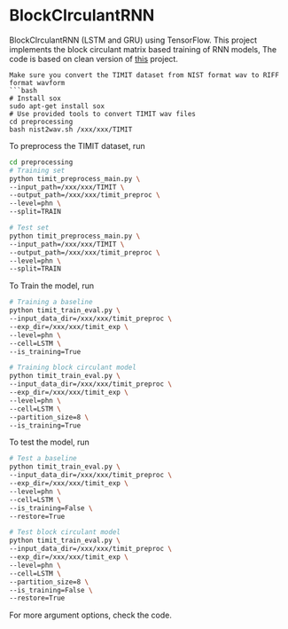 # BlockCIrculantRNN

BlockCIrculantRNN (LSTM and GRU) using TensorFlow. This project implements the
block circulant matrix based training of RNN models, The code is based on clean
version of [this](https://github.com/zzw922cn/Automatic_Speech_Recognition)
project.
```
Make sure you convert the TIMIT dataset from NIST format wav to RIFF format wavform
```bash
# Install sox
sudo apt-get install sox
# Use provided tools to convert TIMIT wav files
cd preprocessing
bash nist2wav.sh /xxx/xxx/TIMIT
```

To preprocess the TIMIT dataset, run
```bash
cd preprocessing
# Training set
python timit_preprocess_main.py \
--input_path=/xxx/xxx/TIMIT \
--output_path=/xxx/xxx/timit_preproc \
--level=phn \
--split=TRAIN

# Test set
python timit_preprocess_main.py \
--input_path=/xxx/xxx/TIMIT \
--output_path=/xxx/xxx/timit_preproc \
--level=phn \
--split=TRAIN
```

To Train the model, run
```bash
# Training a baseline
python timit_train_eval.py \
--input_data_dir=/xxx/xxx/timit_preproc \
--exp_dir=/xxx/xxx/timit_exp \
--level=phn \
--cell=LSTM \
--is_training=True

# Training block circulant model
python timit_train_eval.py \
--input_data_dir=/xxx/xxx/timit_preproc \
--exp_dir=/xxx/xxx/timit_exp \
--level=phn \
--cell=LSTM \
--partition_size=8 \
--is_training=True
```

To test the model, run
```bash
# Test a baseline
python timit_train_eval.py \
--input_data_dir=/xxx/xxx/timit_preproc \
--exp_dir=/xxx/xxx/timit_exp \
--level=phn \
--cell=LSTM \
--is_training=False \
--restore=True

# Test block circulant model
python timit_train_eval.py \
--input_data_dir=/xxx/xxx/timit_preproc \
--exp_dir=/xxx/xxx/timit_exp \
--level=phn \
--cell=LSTM \
--partition_size=8 \
--is_training=False \
--restore=True
```

For more argument options, check the code.
